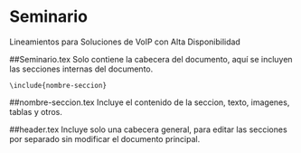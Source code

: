 # Seminario
Lineamientos para Soluciones de VoIP con Alta Disponibilidad

##Seminario.tex
Solo contiene la cabecera del documento, aquí se incluyen las secciones internas del documento.
```
\include{nombre-seccion}
```

##nombre-seccion.tex
Incluye el contenido de la seccion, texto, imagenes, tablas y otros.

##header.tex
Incluye solo una cabecera general, para editar las secciones por separado sin modificar el documento principal.
